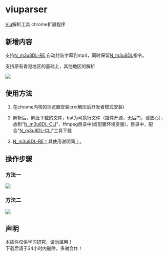 # viuparser
 <a href="https://www.viu.com">Viu</a>解析工具 chrome扩展程序
<h2>新增内容</h2>
支持<a href="https://github.com/nilaoda/N_m3u8DL-RE/actions" rel="nofollow">N_m3u8DL-RE</a>,自动封装字幕到mp4，同时保留<a href="https://github.com/nilaoda/N_m3u8DL-CLI" rel="nofollow">N_m3u8DL</a>指令。
<p>支持原有香港地区的基础上，其他地区的解析</p>
<img src="https://user-images.githubusercontent.com/21048630/188655574-085ea0b7-5c4f-4b7e-a56c-236d24b12314.png" />
<h2>使用方法</h2>
<ol>
<li>
<p>在chrome内核的浏览器安装crx(解压后开发者模式安装)</p>
</li>
<li>
<p>解析后，解压下载的文件，bat为可执行文件（插件开源，无后门，请放心），放到"<a href="https://github.com/nilaoda/N_m3u8DL-CLI" rel="nofollow">N_m3u8DL-CLI</a>"、ffmpeg目录中(或配置环境变量)，目录中，配合"<a href="https://github.com/nilaoda/N_m3u8DL-CLI" rel="nofollow">N_m3u8DL-CLI</a>"工具下载</p>
</li>
<li><a href="https://github.com/nilaoda/N_m3u8DL-RE/actions" rel="nofollow">N_m3u8DL-RE</a>工具使用说明同上。</li>
</ol>
<h2>操作步骤</h2>
<h3>方法一</h3>
<img src="https://user-images.githubusercontent.com/21048630/172930995-690b6277-c3c8-4107-a7d9-c0e38e36e296.png" />
<h3>方法二</h3>
<img src="https://user-images.githubusercontent.com/21048630/172930729-f67c0145-30c9-432b-8f14-4ed4002fe829.png" />
<h2>声明</h2>
<p>本插件仅供学习研究，请勿滥用！<br/>
 下载后请于24小时内删除，多谢合作！</p>
